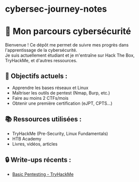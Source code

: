 # cybersec-journey-notes
# 🚀 Mon parcours cybersécurité

Bienvenue ! Ce dépôt me permet de suivre mes progrès dans l'apprentissage de la cybersécurité.  
Je suis actuellement étudiant et je m'entraîne sur Hack The Box, TryHackMe, et d'autres ressources.

## 🎯 Objectifs actuels :
- Apprendre les bases réseaux et Linux
- Maîtriser les outils de pentest (Nmap, Burp, etc.)
- Faire au moins 2 CTFs/mois
- Obtenir une première certification (eJPT, CPTS...)

## 📚 Ressources utilisées :
- TryHackMe (Pre-Security, Linux Fundamentals)
- HTB Academy
- Livres, vidéos, articles

## 🔒 Write-ups récents :
- [Basic Pentesting - TryHackMe](./writeups/tryhackme_basic_pentesting.md)